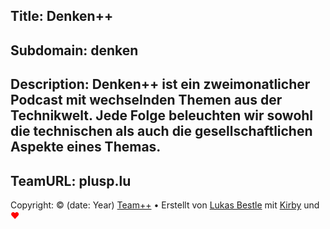 Title: Denken++
----
Subdomain: denken
----
Description: Denken++ ist ein zweimonatlicher Podcast mit wechselnden Themen aus der Technikwelt. Jede Folge beleuchten wir sowohl die technischen als auch die gesellschaftlichen Aspekte eines Themas.
----
TeamURL: plusp.lu
----
Copyright: © (date: Year) [Team++](http://plusp.lu) &bull; Erstellt von [Lukas Bestle](http://lu-x.me) mit [Kirby](http://getkirby.com) und <span style="color:red">♥</span>